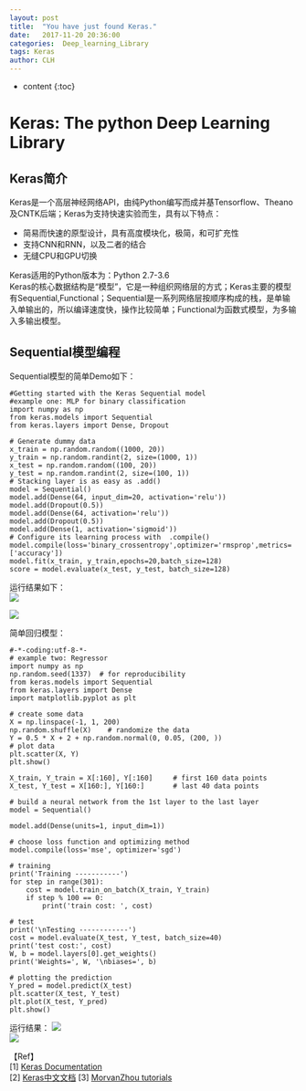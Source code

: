 ```yaml
---
layout: post
title:  "You have just found Keras."
date:   2017-11-20 20:36:00
categories:  Deep_learning_Library
tags: Keras
author: CLH
---
```


* content
{:toc}

# Keras: The python Deep Learning Library #

## Keras简介 ##
Keras是一个高层神经网络API，由纯Python编写而成并基Tensorflow、Theano及CNTK后端；Keras为支持快速实验而生，具有以下特点：     

- 简易而快速的原型设计，具有高度模块化，极简，和可扩充性
- 支持CNN和RNN，以及二者的结合
- 无缝CPU和GPU切换

Keras适用的Python版本为：Python 2.7-3.6    
Keras的核心数据结构是“模型”，它是一种组织网络层的方式；Keras主要的模型有Sequential,Functional；Sequential是一系列网络层按顺序构成的栈，是单输入单输出的，所以编译速度快，操作比较简单；Functional为函数式模型，为多输入多输出模型。    


## Sequential模型编程 ##
Sequential模型的简单Demo如下：     

	#Getting started with the Keras Sequential model
    #example one: MLP for binary classification
	import numpy as np
	from keras.models import Sequential
	from keras.layers import Dense, Dropout
	
	# Generate dummy data
	x_train = np.random.random((1000, 20))
	y_train = np.random.randint(2, size=(1000, 1))
	x_test = np.random.random((100, 20))
	y_test = np.random.randint(2, size=(100, 1))
	# Stacking layer is as easy as .add()
	model = Sequential()
	model.add(Dense(64, input_dim=20, activation='relu'))
	model.add(Dropout(0.5))
	model.add(Dense(64, activation='relu'))
	model.add(Dropout(0.5))
	model.add(Dense(1, activation='sigmoid'))
	# Configure its learning process with  .compile()
	model.compile(loss='binary_crossentropy',optimizer='rmsprop',metrics=['accuracy'])
	model.fit(x_train, y_train,epochs=20,batch_size=128)
	score = model.evaluate(x_test, y_test, batch_size=128) 

运行结果如下：    
![](https://i.imgur.com/r7Swqh1.png)    

![](https://i.imgur.com/lYu2izf.png)        
    
简单回归模型：      

	#-*-coding:utf-8-*-	
	# example two: Regressor 
	import numpy as np
	np.random.seed(1337)  # for reproducibility
	from keras.models import Sequential
	from keras.layers import Dense
	import matplotlib.pyplot as plt
	
	# create some data
	X = np.linspace(-1, 1, 200)
	np.random.shuffle(X)    # randomize the data
	Y = 0.5 * X + 2 + np.random.normal(0, 0.05, (200, ))
	# plot data
	plt.scatter(X, Y)
	plt.show()
	
	X_train, Y_train = X[:160], Y[:160]     # first 160 data points
	X_test, Y_test = X[160:], Y[160:]       # last 40 data points
	
	# build a neural network from the 1st layer to the last layer
	model = Sequential()
	
	model.add(Dense(units=1, input_dim=1)) 
	
	# choose loss function and optimizing method
	model.compile(loss='mse', optimizer='sgd')
	
	# training
	print('Training -----------')
	for step in range(301):
	    cost = model.train_on_batch(X_train, Y_train)
	    if step % 100 == 0:
	        print('train cost: ', cost)
	
	# test
	print('\nTesting ------------')
	cost = model.evaluate(X_test, Y_test, batch_size=40)
	print('test cost:', cost)
	W, b = model.layers[0].get_weights()
	print('Weights=', W, '\nbiases=', b)
	
	# plotting the prediction
	Y_pred = model.predict(X_test)
	plt.scatter(X_test, Y_test)
	plt.plot(X_test, Y_pred)
	plt.show()

运行结果：
![](https://i.imgur.com/37dMXdm.png)    
![](https://i.imgur.com/6AH10r4.png)    

【Ref】  
[1] [Keras Documentation](https://keras.io/)      
[2] [Keras中文文档](http://keras-cn.readthedocs.io/en/latest/)
[3] [MorvanZhou tutorials](https://github.com/MorvanZhou/tutorials/blob/master/kerasTUT/4-regressor_example.py)
